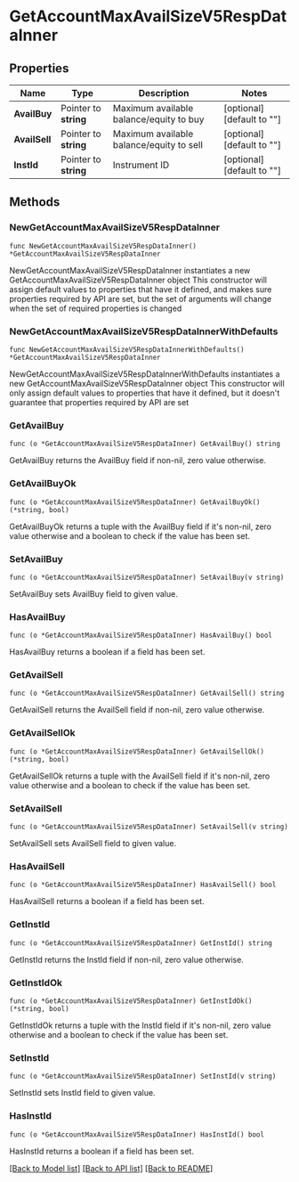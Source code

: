 # GetAccountMaxAvailSizeV5RespDataInner

## Properties

Name | Type | Description | Notes
------------ | ------------- | ------------- | -------------
**AvailBuy** | Pointer to **string** | Maximum available balance/equity to buy | [optional] [default to ""]
**AvailSell** | Pointer to **string** | Maximum available balance/equity to sell | [optional] [default to ""]
**InstId** | Pointer to **string** | Instrument ID | [optional] [default to ""]

## Methods

### NewGetAccountMaxAvailSizeV5RespDataInner

`func NewGetAccountMaxAvailSizeV5RespDataInner() *GetAccountMaxAvailSizeV5RespDataInner`

NewGetAccountMaxAvailSizeV5RespDataInner instantiates a new GetAccountMaxAvailSizeV5RespDataInner object
This constructor will assign default values to properties that have it defined,
and makes sure properties required by API are set, but the set of arguments
will change when the set of required properties is changed

### NewGetAccountMaxAvailSizeV5RespDataInnerWithDefaults

`func NewGetAccountMaxAvailSizeV5RespDataInnerWithDefaults() *GetAccountMaxAvailSizeV5RespDataInner`

NewGetAccountMaxAvailSizeV5RespDataInnerWithDefaults instantiates a new GetAccountMaxAvailSizeV5RespDataInner object
This constructor will only assign default values to properties that have it defined,
but it doesn't guarantee that properties required by API are set

### GetAvailBuy

`func (o *GetAccountMaxAvailSizeV5RespDataInner) GetAvailBuy() string`

GetAvailBuy returns the AvailBuy field if non-nil, zero value otherwise.

### GetAvailBuyOk

`func (o *GetAccountMaxAvailSizeV5RespDataInner) GetAvailBuyOk() (*string, bool)`

GetAvailBuyOk returns a tuple with the AvailBuy field if it's non-nil, zero value otherwise
and a boolean to check if the value has been set.

### SetAvailBuy

`func (o *GetAccountMaxAvailSizeV5RespDataInner) SetAvailBuy(v string)`

SetAvailBuy sets AvailBuy field to given value.

### HasAvailBuy

`func (o *GetAccountMaxAvailSizeV5RespDataInner) HasAvailBuy() bool`

HasAvailBuy returns a boolean if a field has been set.

### GetAvailSell

`func (o *GetAccountMaxAvailSizeV5RespDataInner) GetAvailSell() string`

GetAvailSell returns the AvailSell field if non-nil, zero value otherwise.

### GetAvailSellOk

`func (o *GetAccountMaxAvailSizeV5RespDataInner) GetAvailSellOk() (*string, bool)`

GetAvailSellOk returns a tuple with the AvailSell field if it's non-nil, zero value otherwise
and a boolean to check if the value has been set.

### SetAvailSell

`func (o *GetAccountMaxAvailSizeV5RespDataInner) SetAvailSell(v string)`

SetAvailSell sets AvailSell field to given value.

### HasAvailSell

`func (o *GetAccountMaxAvailSizeV5RespDataInner) HasAvailSell() bool`

HasAvailSell returns a boolean if a field has been set.

### GetInstId

`func (o *GetAccountMaxAvailSizeV5RespDataInner) GetInstId() string`

GetInstId returns the InstId field if non-nil, zero value otherwise.

### GetInstIdOk

`func (o *GetAccountMaxAvailSizeV5RespDataInner) GetInstIdOk() (*string, bool)`

GetInstIdOk returns a tuple with the InstId field if it's non-nil, zero value otherwise
and a boolean to check if the value has been set.

### SetInstId

`func (o *GetAccountMaxAvailSizeV5RespDataInner) SetInstId(v string)`

SetInstId sets InstId field to given value.

### HasInstId

`func (o *GetAccountMaxAvailSizeV5RespDataInner) HasInstId() bool`

HasInstId returns a boolean if a field has been set.


[[Back to Model list]](../README.md#documentation-for-models) [[Back to API list]](../README.md#documentation-for-api-endpoints) [[Back to README]](../README.md)


